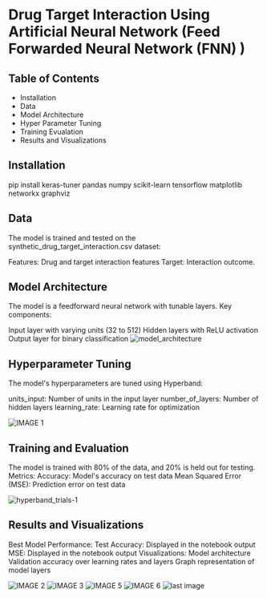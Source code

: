 # Drug Target Interaction Using Artificial Neural Network (Feed Forwarded Neural Network (FNN) )

## Table of Contents
- Installation
- Data
- Model Architecture
- Hyper Parameter Tuning
- Training Evualation
- Results and Visualizations

## Installation
pip install keras-tuner pandas numpy scikit-learn tensorflow matplotlib networkx graphviz

## Data
The model is trained and tested on the synthetic_drug_target_interaction.csv dataset:

Features: Drug and target interaction features
Target: Interaction outcome.

## Model Architecture
The model is a feedforward neural network with tunable layers. Key components:

Input layer with varying units (32 to 512)
Hidden layers with ReLU activation
Output layer for binary classification
![model_architecture](https://github.com/user-attachments/assets/6e8d475b-83b3-4254-9729-87719c0b1357)


## Hyperparameter Tuning
The model's hyperparameters are tuned using Hyperband:

units_input: Number of units in the input layer
number_of_layers: Number of hidden layers
learning_rate: Learning rate for optimization

![IMAGE 1](https://github.com/user-attachments/assets/22f9f08b-c28f-463a-b981-0d43b7880bf1)

## Training and Evaluation
The model is trained with 80% of the data, and 20% is held out for testing.
Metrics:
Accuracy: Model's accuracy on test data
Mean Squared Error (MSE): Prediction error on test data

![hyperband_trials-_1_](https://github.com/user-attachments/assets/397a7d3c-f786-4519-a4dd-3700aafc1578)


## Results and Visualizations
Best Model Performance:
Test Accuracy: Displayed in the notebook output
MSE: Displayed in the notebook output
Visualizations:
Model architecture
Validation accuracy over learning rates and layers
Graph representation of model layers

![IMAGE 2](https://github.com/user-attachments/assets/408df562-df48-48c0-8a2b-1701a0161fe3)
![IMAGE 3](https://github.com/user-attachments/assets/b049b7b3-945c-4290-a4b2-243a9781dd3c)
![IMAGE 5](https://github.com/user-attachments/assets/cc9790f1-0436-40ab-9e50-1a92e730493a)
![IMAGE 6](https://github.com/user-attachments/assets/400b9910-8217-4c51-a1df-72d9d3ff66a1)
![last image](https://github.com/user-attachments/assets/81c19aaf-fb17-4b09-9069-3d80c6e26a97)
